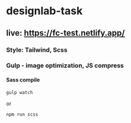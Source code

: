 # designlab-task

## live: https://fc-test.netlify.app/


### Style: Tailwind, Scss
### Gulp - image optimization, JS compress

#### Sass compile 

```
gulp watch
```

or 

```
npm run scss
```
